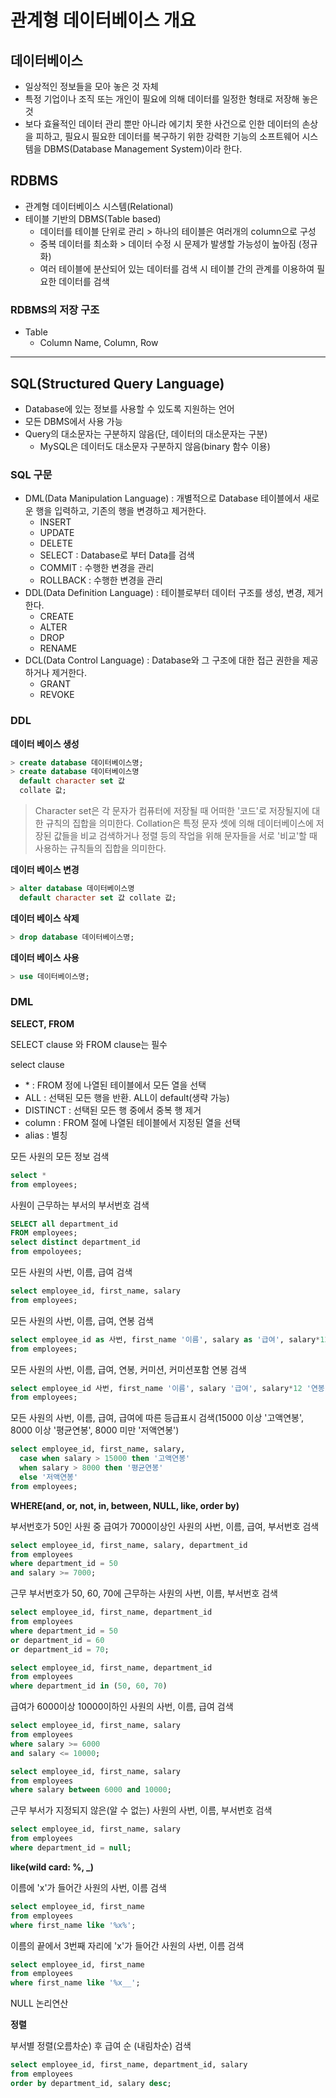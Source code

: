 # 관계형 데이터베이스 개요
## 데이터베이스
- 일상적인 정보들을 모아 놓은 것 자체
- 특정 기업이나 조직 또는 개인이 필요에 의해 데이터를 일정한 형태로 저장해 놓은 것
- 보다 효율적인 데이터 관리 뿐만 아니라 에기치 못한 사건으로 인한 데이터의 손상을 피하고, 필요시 필요한 데이터를 복구하기 위한 강력한 기능의 소프트웨어 시스템을 DBMS(Database Management System)이라 한다.




## RDBMS

- 관계형 데이터베이스 시스템(Relational)
- 테이블 기반의 DBMS(Table based)
  - 데이터를 테이블 단위로 관리  > 하나의 테이블은 여러개의 column으로 구성
  - 중복 데이터를 최소화  > 데이터 수정 시 문제가 발생할 가능성이 높아짐 (정규화)
  - 여러 테이블에 분산되어 있는 데이터를 검색 시 테이블 간의 관계를 이용하여 필요한 데이터를 검색

### RDBMS의 저장 구조

- Table
  - Column Name, Column, Row

***


## SQL(Structured Query Language)

- Database에 있는 정보를 사용할 수 있도록 지원하는 언어
- 모든 DBMS에서 사용 가능
- Query의 대소문자는 구분하지 않음(단, 데이터의 대소문자는 구분)
  - MySQL은 데이터도 대소문자 구분하지 않음(binary 함수 이용)

### SQL 구문

- DML(Data Manipulation Language) : 개별적으로 Database 테이블에서 새로운 행을 입력하고, 기존의 행을 변경하고 제거한다.
  - INSERT
  - UPDATE
  - DELETE
  - SELECT : Database로 부터 Data를 검색
  - COMMIT : 수행한 변경을 관리
  - ROLLBACK : 수행한 변경을 관리
- DDL(Data Definition Language) : 테이블로부터 데이터 구조를 생성, 변경, 제거한다.
  - CREATE
  - ALTER
  - DROP
  - RENAME
- DCL(Data Control Language) : Database와 그 구조에 대한 접근 권한을 제공하거나 제거한다.
  - GRANT
  - REVOKE


### DDL

**데이터 베이스 생성**

```SQL
> create database 데이터베이스명;
> create database 데이터베이스명
  default character set 값
  collate 값;
```

> Character set은 각 문자가 컴퓨터에 저장될 때 어떠한 '코드'로 저장될지에 대한 규칙의 집합을 의미한다.
> Collation은 특정 문자 셋에 의해 데이터베이스에 저장된 값들을 비교 검색하거나 정렬 등의 작업을 위해 문자들을 서로 '비교'할 때 사용하는 규칙들의 집합을 의미한다.

**데이터 베이스 변경**

```SQL
> alter database 데이터베이스명
  default character set 값 collate 값;
```

**데이터 베이스 삭제**

```SQL
> drop database 데이터베이스명;
```

**데이터 베이스 사용**

```SQL
> use 데이터베이스명;
```


### DML

**SELECT, FROM**

SELECT clause 와 FROM clause는 필수

select clause

- \* : FROM 정에 나열된 테이블에서 모든 열을 선택
- ALL : 선택된 모든 행을 반환. ALL이 default(생략 가능)
- DISTINCT : 선택된 모든 행 중에서 중복 행 제거
- column : FROM 절에 나열된 테이블에서 지정된 열을 선택
- alias : 별칭

모든 사원의 모든 정보 검색

```SQL
select *
from employees;
```

사원이 근무하는 부서의 부서번호 검색

```SQL
SELECT all department_id
FROM employees;
select distinct department_id
from empoloyees;
```

모든 사원의 사번, 이름, 급여 검색

```SQL
select employee_id, first_name, salary
from employees;
```

모든 사원의 사번, 이름, 급여, 연봉 검색

```SQL
select employee_id as 사번, first_name '이름', salary as '급여', salary*12 '연봉'
from employees;
```

모든 사원의 사번, 이름, 급여, 연봉, 커미션, 커미션포함 연봉 검색

```SQL
select employee_id 사번, first_name '이름', salary '급여', salary*12 '연봉', commission_pct, (salary + salary*commission_pct)*12 '커미션포함연봉1', (salary + salary*IFNULL(commission_pct, 0))*12 '커미션포함연봉2'
from employees;
```

모든 사원의 사번, 이름, 급여, 급여에 따른 등급표시 검색(15000 이상 '고액연봉', 8000 이상 '평균연봉', 8000 미만 '저액연봉')

```SQL
select employee_id, first_name, salary,
  case when salary > 15000 then '고액연봉'
  when salary > 8000 then '평균연봉'
  else '저액연봉'
from employees;
```

**WHERE(and, or, not, in, between, NULL, like, order by)**

부서번호가 50인 사원 중 급여가 7000이상인 사원의 사번, 이름, 급여, 부서번호 검색

```SQL
select employee_id, first_name, salary, department_id
from employees
where department_id = 50
and salary >= 7000;
```

근무 부서번호가 50, 60, 70에 근무하는 사원의 사번, 이름, 부서번호 검색

```SQL
select employee_id, first_name, department_id
from employees
where department_id = 50
or department_id = 60
or department_id = 70;
```

```SQL
select employee_id, first_name, department_id
from employees
where department_id in (50, 60, 70)
```

급여가 6000이상 10000이하인 사원의 사번, 이름, 급여 검색

```SQL
select employee_id, first_name, salary
from employees
where salary >= 6000
and salary <= 10000;
```

```SQL
select employee_id, first_name, salary
from employees
where salary between 6000 and 10000;
```

근무 부서가 지정되지 않은(알 수 없는) 사원의 사번, 이름, 부서번호 검색

```SQL
select employee_id, first_name, salary
from employees
where department_id = null;
```

**like(wild card: %, _)**

이름에 'x'가 들어간 사원의 사번, 이름 검색

```SQL
select employee_id, first_name
from employees
where first_name like '%x%';
```

이름의 끝에서 3번째 자리에 'x'가 들어간 사원의 사번, 이름 검색

```SQL
select employee_id, first_name
from employees
where first_name like '%x__';
```

NULL 논리연산

**정렬**

부서별 정렬(오름차순) 후 급여 순 (내림차순) 검색

```SQL
select employee_id, first_name, department_id, salary
from employees
order by department_id, salary desc;
```
